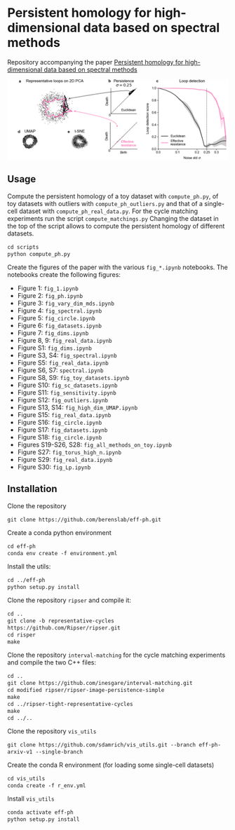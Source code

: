 # Persistent homology for high-dimensional data based on spectral methods
Repository accompanying the paper [Persistent homology for high-dimensional data based on spectral methods](https://arxiv.org/abs/2311.03087)

<p align="center"> <img alt="PH with Effective resistance vs Euclidean distance on Circle" src="/figures/fig_1.png">

## Usage
Compute the persistent homology of a toy dataset with `compute_ph.py`, of toy datasets with outliers with `compute_ph_outliers.py`
and that of a single-cell dataset with `compute_ph_real_data.py`. For the cycle matching experiments run the script 
`compute_matchings.py` Changing the dataset in the top of the script allows to compute the persistent homology of different datasets.
```
cd scripts
python compute_ph.py
```

Create the figures of the paper with the various `fig_*.ipynb` notebooks. The notebooks create the following figures:
- Figure 1: `fig_1.ipynb`
- Figure 2: `fig_ph.ipynb`
- Figure 3: `fig_vary_dim_mds.ipynb`
- Figure 4: `fig_spectral.ipynb`
- Figure 5: `fig_circle.ipynb`
- Figure 6: `fig_datasets.ipynb`
- Figure 7: `fig_dims.ipynb`
- Figure 8, 9: `fig_real_data.ipynb`
- Figure S1: `fig_dims.ipynb`
- Figure S3, S4: `fig_spectral.ipynb`
- Figure S5: `fig_real_data.ipynb`
- Figure S6, S7: `spectral.ipynb`
- Figure S8, S9: `fig_toy_datasets.ipynb`
- Figure S10: `fig_sc_datasets.ipynb`
- Figure S11: `fig_sensitivity.ipynb`
- Figure S12: `fig_outliers.ipynb`
- Figure S13, S14: `fig_high_dim_UMAP.ipynb`
- Figure S15: `fig_real_data.ipynb`
- Figure S16: `fig_circle.ipynb`
- Figure S17: `fig_datasets.ipynb`
- Figure S18: `fig_circle.ipynb`
- Figures S19-S26, S28: `fig_all_methods_on_toy.ipynb`
- Figure S27: `fig_torus_high_n.ipynb`
- Figure S29: `fig_real_data.ipynb`
- Figure S30: `fig_Lp.ipynb`


## Installation
Clone the repository
```
git clone https://github.com/berenslab/eff-ph.git
```

Create a conda python environment
```
cd eff-ph
conda env create -f environment.yml
```

Install the utils:
```
cd ../eff-ph
python setup.py install
```

Clone the repository `ripser` and compile it:
```
cd ..
git clone -b representative-cycles https://github.com/Ripser/ripser.git
cd risper
make
``` 

Clone the repository `interval-matching` for the cycle matching experiments and compile the two C++ files:
```
cd ..
git clone https://github.com/inesgare/interval-matching.git
cd modified ripser/ripser-image-persistence-simple
make 
cd ../ripser-tight-representative-cycles
make
cd ../..
```

Clone the repository `vis_utils`
```
git clone https://github.com/sdamrich/vis_utils.git --branch eff-ph-arxiv-v1 --single-branch
```

Create the conda R environment (for loading some single-cell datasets)
```
cd vis_utils
conda create -f r_env.yml
```

Install `vis_utils`
```
conda activate eff-ph
python setup.py install
```


